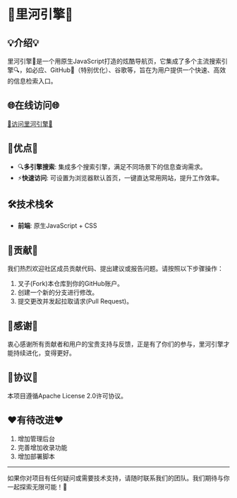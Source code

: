 # 🌈里河引擎🌈

## 💡介绍💡
里河引擎🚀是一个用原生JavaScript打造的炫酷导航页，它集成了多个主流搜索引擎🔍，如必应、GitHub🌟（特别优化）、谷歌等，旨在为用户提供一个快速、高效的信息检索入口。

## 🌐在线访问🌐
[🚀访问里河引擎🚀](http://hao.liheng.work) 

## 🎯优点🎯
- 🔍**多引擎搜索**: 集成多个搜索引擎，满足不同场景下的信息查询需求。
- ⚡**快速访问**: 可设置为浏览器默认首页，一键直达常用网站，提升工作效率。

## 🛠️技术栈🛠️
- **前端**: 原生JavaScript + CSS

## 🤝贡献🤝
我们热烈欢迎社区成员贡献代码、提出建议或报告问题。请按照以下步骤操作：
1. 叉子(Fork)本仓库到你的GitHub账户。
2. 创建一个新的分支进行修改。
3. 提交更改并发起拉取请求(Pull Request)。

## 🙏感谢🙏
衷心感谢所有贡献者和用户的宝贵支持与反馈，正是有了你们的参与，里河引擎才能持续进化，变得更好。

## 📄协议📄
本项目遵循Apache License 2.0许可协议。


## ❤️有待改进❤️

1. 增加管理后台
2. 完善增加收录功能
3. 增加部署脚本

---

如果你对项目有任何疑问或需要技术支持，请随时联系我们的团队。我们期待与你一起探索无限可能！🌟


